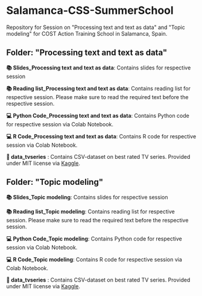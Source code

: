 # Salamanca-CSS-SummerSchool
Repository for Session on "Processing text and text as data" and "Topic modeling" for COST Action Training School in Salamanca, Spain.

## Folder: "Processing text and text as data"
**📚 Slides_Processing text and text as data**: Contains slides for respective session

**📚 Reading list_Processing text and text as data**: Contains reading list for respective session. Please make sure to read the required text before the respective session.

**💻 Python Code_Processing text and text as data**: Contains Python code for respective session via Colab Notebook.

**💻 R Code_Processing text and text as data**: Contains R code for respective session via Colab Notebook.

**📝 data_tvseries** : Contains CSV-dataset on best rated TV series. Provided under MIT license via [Kaggle](https://www.kaggle.com/datasets/khushikhushikhushi/imdb-top-rated-tv-series-dataset).

## Folder: "Topic modeling"
**📚 Slides_Topic modeling**: Contains slides for respective session

**📚 Reading list_Topic modeling**: Contains reading list for respective session. Please make sure to read the required text before the respective session.

**💻 Python Code_Topic modeling**: Contains Python code for respective session via Colab Notebook.

**💻 R Code_Topic modeling**: Contains R code for respective session via Colab Notebook.

**📝 data_tvseries** : Contains CSV-dataset on best rated TV series. Provided under MIT license via [Kaggle](https://www.kaggle.com/datasets/khushikhushikhushi/imdb-top-rated-tv-series-dataset).
